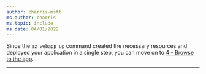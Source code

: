 ```yaml
---
author: charris-msft
ms.author: charris
ms.topic: include
ms.date: 04/01/2022
---
```

Since the `az webapp up` command created the necessary resources and deployed your application in a single step, you can move on to [4 - Browse to the app](#4---browse-to-the-app).

---
